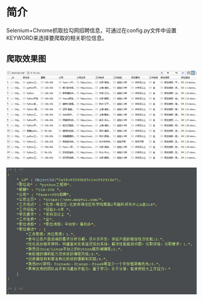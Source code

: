 ﻿简介
 ===
Selenium+Chrome抓取拉勾网招聘信息，可通过在config.py文件中设置KEYWORD来选择要爬取的相关职位信息。

爬取效果图
---
![](https://github.com/Hsck/LaGou/raw/master/picture/1.jpg)
<br><br/>
![](https://github.com/Hsck/LaGou/raw/master/picture/2.jpg)
